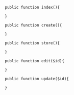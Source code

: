     public function index(){

    }

    public function create(){
    	
    }

    public function store(){
    	
    }

    public function edit($id){
    	
    }

    public function update($id){
    	
    }